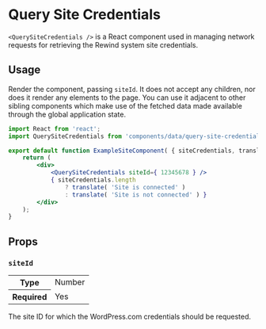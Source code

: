 # Query Site Credentials

`<QuerySiteCredentials />` is a React component used in managing network requests for retrieving the Rewind system site credentials.

## Usage

Render the component, passing `siteId`. It does not accept any children, nor does it render any elements to the page. You can use it adjacent to other sibling components which make use of the fetched data made available through the global application state.

```jsx
import React from 'react';
import QuerySiteCredentials from 'components/data/query-site-credentials';

export default function ExampleSiteComponent( { siteCredentials, translate } ) {
	return (
		<div>
			<QuerySiteCredentials siteId={ 12345678 } />
			{ siteCredentials.length
				? translate( 'Site is connected' )
				: translate( 'Site is not connected' ) }
		</div>
	);
}
```

## Props

### `siteId`

<table>
	<tr><th>Type</th><td>Number</td></tr>
	<tr><th>Required</th><td>Yes</td></tr>
</table>

The site ID for which the WordPress.com credentials should be requested.
